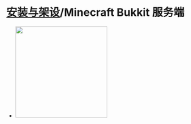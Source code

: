 # [安装与架设](../)/Minecraft Bukkit 服务端
- <img src="https://wx2.sinaimg.cn/large/8ddab624ly1fwzu4lofwbg203o03kwjm.gif" width="240"/>